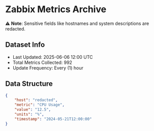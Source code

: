 # Zabbix Metrics Archive

⚠️ **Note**: Sensitive fields like hostnames and system descriptions are redacted.

## Dataset Info
- Last Updated: 2025-06-06 12:00 UTC
- Total Metrics Collected: 992
- Update Frequency: Every (1) hour

## Data Structure
```json
{
    "host": "redacted",
    "metric": "CPU Usage",
    "value": "12.5",
    "units": "%",
    "timestamp": "2024-05-21T12:00:00"
}
```
